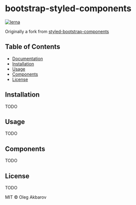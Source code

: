 # bootstrap-styled-components

<!-- [![npm](https://img.shields.io/npm/v/styled-bootstrap-components.svg?style=flat-square)](https://www.npmjs.com/package/styled-bootstrap-components) -->
<!-- [![Travis branch](https://img.shields.io/travis/aichbauer/styled-bootstrap-components/master.svg?style=flat-square)](https://travis-ci.org/aichbauer/styled-bootstrap-components) -->
<!-- [![Codecov branch](https://img.shields.io/codecov/c/github/aichbauer/styled-bootstrap-components/master.svg?style=flat-square)](https://codecov.io/gh/aichbauer/styled-bootstrap-components) -->
<!-- [![storybook](https://img.shields.io/badge/docs%20with-storybook-f1618c.svg?style=flat-square)](https://aichbauer.github.io/styled-bootstrap-components) -->

[![lerna](https://img.shields.io/badge/maintained%20with-lerna-cc00ff.svg?style=flat-square)](https://lernajs.io/)

Originally a fork from [styled-bootstrap-components](https://github.com/aichbauer/styled-bootstrap-components)

## Table of Contents

- [Documentation](https://aichbauer.github.io/styled-bootstrap-components)
- [Installation](#installation)
- [Usage](#Usage)
- [Components](#components)
- [License](#license)

## Installation

TODO

## Usage

TODO

## Components

TODO

## License

TODO

MIT © Oleg Akbarov
